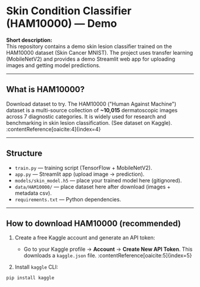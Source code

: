 # Skin Condition Classifier (HAM10000) — Demo

**Short description:**  
This repository contains a demo skin lesion classifier trained on the HAM10000 dataset (Skin Cancer MNIST). The project uses transfer learning (MobileNetV2) and provides a demo Streamlit web app for uploading images and getting model predictions.

---

## What is HAM10000?
Download dataset to try.
The HAM10000 ("Human Against Machine") dataset is a multi-source collection of **~10,015** dermatoscopic images across 7 diagnostic categories. It is widely used for research and benchmarking in skin lesion classification. (See dataset on Kaggle). :contentReference[oaicite:4]{index=4}

---

## Structure
- `train.py` — training script (TensorFlow + MobileNetV2).  
- `app.py` — Streamlit app (upload image → prediction).  
- `models/skin_model.h5` — place your trained model here (gitignored).  
- `data/HAM10000/` — place dataset here after download (images + metadata csv).  
- `requirements.txt` — Python dependencies.

---

## How to download HAM10000 (recommended)
1. Create a free Kaggle account and generate an API token:
   - Go to your Kaggle profile → **Account** → **Create New API Token**. This downloads a `kaggle.json` file. :contentReference[oaicite:5]{index=5}

2. Install `kaggle` CLI:
```bash
pip install kaggle

